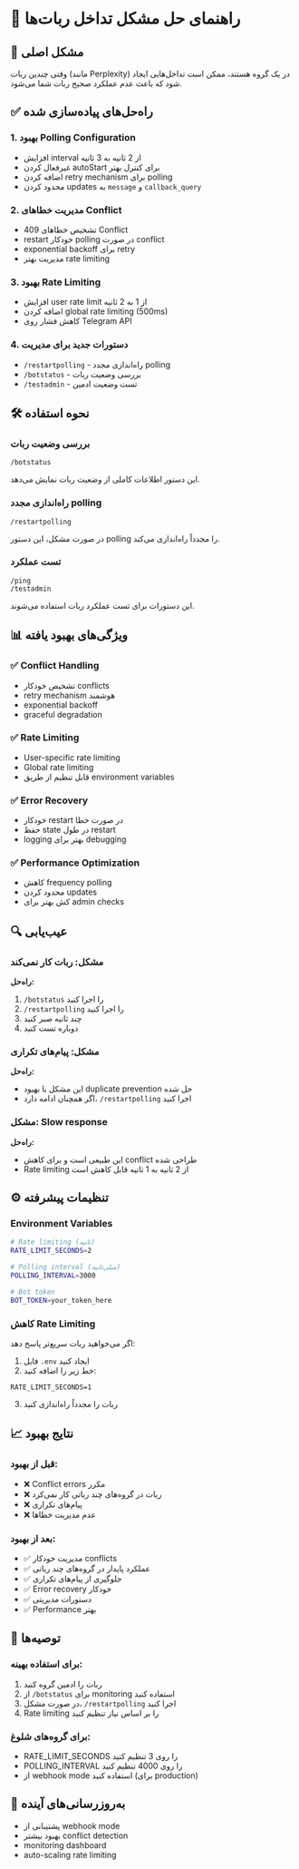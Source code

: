 # 🔧 راهنمای حل مشکل تداخل ربات‌ها

## 🚨 مشکل اصلی
وقتی چندین ربات (مانند Perplexity) در یک گروه هستند، ممکن است تداخل‌هایی ایجاد شود که باعث عدم عملکرد صحیح ربات شما می‌شود.

## ✅ راه‌حل‌های پیاده‌سازی شده

### 1. **بهبود Polling Configuration**
- افزایش interval از 2 ثانیه به 3 ثانیه
- غیرفعال کردن autoStart برای کنترل بهتر
- اضافه کردن retry mechanism برای polling
- محدود کردن updates به `message` و `callback_query`

### 2. **مدیریت خطاهای Conflict**
- تشخیص خطاهای 409 Conflict
- restart خودکار polling در صورت conflict
- exponential backoff برای retry
- مدیریت بهتر rate limiting

### 3. **بهبود Rate Limiting**
- افزایش user rate limit از 1 به 2 ثانیه
- اضافه کردن global rate limiting (500ms)
- کاهش فشار روی Telegram API

### 4. **دستورات جدید برای مدیریت**
- `/restartpolling` - راه‌اندازی مجدد polling
- `/botstatus` - بررسی وضعیت ربات
- `/testadmin` - تست وضعیت ادمین

## 🛠️ نحوه استفاده

### بررسی وضعیت ربات
```
/botstatus
```
این دستور اطلاعات کاملی از وضعیت ربات نمایش می‌دهد.

### راه‌اندازی مجدد polling
```
/restartpolling
```
در صورت مشکل، این دستور polling را مجدداً راه‌اندازی می‌کند.

### تست عملکرد
```
/ping
/testadmin
```
این دستورات برای تست عملکرد ربات استفاده می‌شوند.

## 📊 ویژگی‌های بهبود یافته

### ✅ **Conflict Handling**
- تشخیص خودکار conflicts
- retry mechanism هوشمند
- exponential backoff
- graceful degradation

### ✅ **Rate Limiting**
- User-specific rate limiting
- Global rate limiting
- قابل تنظیم از طریق environment variables

### ✅ **Error Recovery**
- خودکار restart در صورت خطا
- حفظ state در طول restart
- logging بهتر برای debugging

### ✅ **Performance Optimization**
- کاهش frequency polling
- محدود کردن updates
- کش بهتر برای admin checks

## 🔍 عیب‌یابی

### مشکل: ربات کار نمی‌کند
**راه‌حل:**
1. `/botstatus` را اجرا کنید
2. `/restartpolling` را اجرا کنید
3. چند ثانیه صبر کنید
4. دوباره تست کنید

### مشکل: پیام‌های تکراری
**راه‌حل:**
- این مشکل با بهبود duplicate prevention حل شده
- اگر همچنان ادامه دارد، `/restartpolling` اجرا کنید

### مشکل: Slow response
**راه‌حل:**
- این طبیعی است و برای کاهش conflict طراحی شده
- Rate limiting از 2 ثانیه به 1 ثانیه قابل کاهش است

## ⚙️ تنظیمات پیشرفته

### Environment Variables
```bash
# Rate limiting (ثانیه)
RATE_LIMIT_SECONDS=2

# Polling interval (میلی‌ثانیه)
POLLING_INTERVAL=3000

# Bot token
BOT_TOKEN=your_token_here
```

### کاهش Rate Limiting
اگر می‌خواهید ربات سریع‌تر پاسخ دهد:
1. فایل `.env` ایجاد کنید
2. خط زیر را اضافه کنید:
```
RATE_LIMIT_SECONDS=1
```
3. ربات را مجدداً راه‌اندازی کنید

## 📈 نتایج بهبود

### قبل از بهبود:
- ❌ Conflict errors مکرر
- ❌ ربات در گروه‌های چند رباتی کار نمی‌کرد
- ❌ پیام‌های تکراری
- ❌ عدم مدیریت خطاها

### بعد از بهبود:
- ✅ مدیریت خودکار conflicts
- ✅ عملکرد پایدار در گروه‌های چند رباتی
- ✅ جلوگیری از پیام‌های تکراری
- ✅ Error recovery خودکار
- ✅ دستورات مدیریتی
- ✅ Performance بهتر

## 🎯 توصیه‌ها

### برای استفاده بهینه:
1. ربات را ادمین گروه کنید
2. از `/botstatus` برای monitoring استفاده کنید
3. در صورت مشکل، `/restartpolling` اجرا کنید
4. Rate limiting را بر اساس نیاز تنظیم کنید

### برای گروه‌های شلوغ:
- RATE_LIMIT_SECONDS را روی 3 تنظیم کنید
- POLLING_INTERVAL را روی 4000 تنظیم کنید
- از webhook mode استفاده کنید (برای production)

## 🔄 به‌روزرسانی‌های آینده
- پشتیبانی از webhook mode
- بهبود بیشتر conflict detection
- monitoring dashboard
- auto-scaling rate limiting

